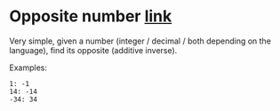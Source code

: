# Opposite number [link](https://www.codewars.com/kata/56dec885c54a926dcd001095)

Very simple, given a number (integer / decimal / both depending on the language), find its opposite (additive inverse).

Examples:

```code
1: -1
14: -14
-34: 34
```
